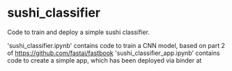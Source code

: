 # sushi_classifier
Code to train and deploy a simple sushi classifier.

'sushi_classifier.ipynb' contains code to train a CNN model, based on part 2 of https://github.com/fastai/fastbook
'sushi_classifier_app.ipynb' contains code to create a simple app, which has been deployed via binder at 
